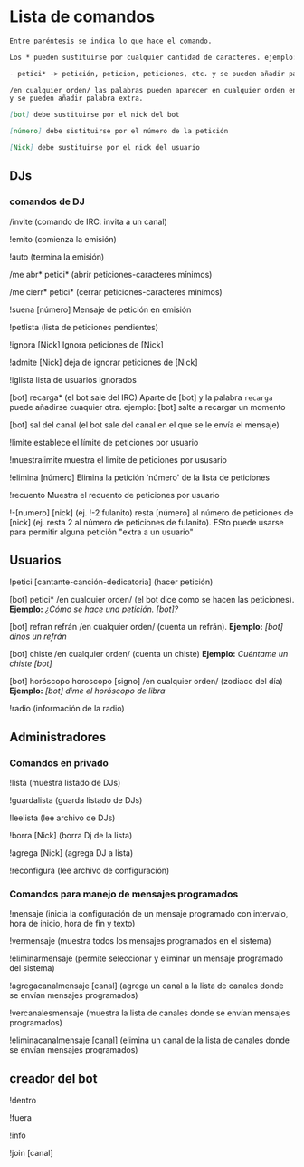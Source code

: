 # Lista de comandos

``` markdown
Entre paréntesis se indica lo que hace el comando.

Los * pueden sustituirse por cualquier cantidad de caracteres. ejemplo:

- petici* -> petición, peticion, peticiones, etc. y se pueden añadir palabras extra.

/en cualquier orden/ las palabras pueden aparecer en cualquier orden en la frase
y se pueden añadir palabra extra.

[bot] debe sustituirse por el nick del bot

[número] debe sistituirse por el número de la petición

[Nick] debe sustituirse por el nick del usuario
```

## DJs

### comandos de DJ

/invite (comando de IRC: invita a un canal)

!emito (comienza la emisión)

!auto (termina la emisión)

/me abr\* petici\* (abrir peticiones-caracteres mínimos)

/me cierr\* petici\* (cerrar peticiones-caracteres mínimos)

!suena [número] Mensaje de petición en emisión

!petlista (lista de peticiones pendientes)

!ignora [Nick] Ignora peticiones de [Nick]

!admite [Nick] deja de ignorar peticiones de [Nick]

!iglista lista de usuarios ignorados

[bot] recarga* (el bot sale del IRC) Aparte de [bot] y la palabra `recarga` puede añadirse cuaquier otra. ejemplo: [bot] salte a recargar un momento

[bot] sal del canal (el bot sale del canal en el que se le envía el mensaje)

!limite establece el límite de peticiones por usuario

!muestralimite muestra el limite de peticiones por ususario

!elimina [número] Elimina la petición 'número' de la lista de peticiones

!recuento Muestra el recuento de peticiones por usuario

!-[numero] [nick] (ej. !-2 fulanito) resta [número] al número de peticiones de [nick] (ej. resta 2 al número de peticiones de fulanito). ESto puede usarse para permitir alguna petición "extra a un usuario"

## Usuarios

!petici [cantante-canción-dedicatoria] (hacer petición)

[bot] petici* /en cualquier orden/ (el bot dice como se hacen las peticiones). **Ejemplo:** *¿Cómo se hace una petición. [bot]?*

[bot] refran refrán /en cualquier orden/ (cuenta un refrán). **Ejemplo:** *[bot] dinos un refrán*

[bot] chiste /en cualquier orden/ (cuenta un chiste) **Ejemplo:** *Cuéntame un chiste [bot]*

[bot] horóscopo horoscopo [signo] /en cualquier orden/ (zodiaco del día) **Ejemplo:** *[bot] dime el horóscopo de libra*

!radio (información de la radio)

## Administradores

### Comandos en privado

!lista (muestra listado de DJs)

!guardalista (guarda listado de DJs)

!leelista (lee archivo de DJs)

!borra [Nick] (borra Dj de la lista)

!agrega [Nick] (agrega DJ a lista)

!reconfigura (lee archivo de configuración)

### Comandos para manejo de mensajes programados

!mensaje (inicia la configuración de un mensaje programado con intervalo, hora de inicio, hora de fin y texto)

!vermensaje (muestra todos los mensajes programados en el sistema)

!eliminarmensaje (permite seleccionar y eliminar un mensaje programado del sistema)

!agregacanalmensaje [canal] (agrega un canal a la lista de canales donde se envían mensajes programados)

!vercanalesmensaje (muestra la lista de canales donde se envían mensajes programados)

!eliminacanalmensaje [canal] (elimina un canal de la lista de canales donde se envían mensajes programados)


## creador del bot

!dentro

!fuera

!info

!join [canal]
